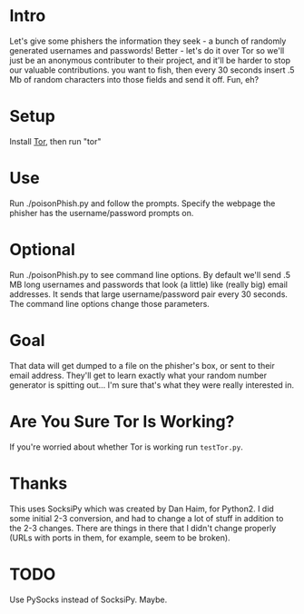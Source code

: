 # Intro
Let's give some phishers the information they seek - a bunch of randomly generated usernames and passwords!  Better - let's do it over Tor so we'll just be an anonymous contributer to their project, and it'll be harder to stop our valuable contributions.   you want to fish, then every 30 seconds insert .5 Mb of random characters into those fields and send it off.  Fun, eh?

# Setup
Install [Tor](https://www.torproject.org/), then run "tor"

# Use
Run ./poisonPhish.py and follow the prompts.  Specify the webpage the phisher has the username/password prompts on.

# Optional
Run ./poisonPhish.py to see command line options.  By default we'll send .5 MB long usernames and passwords that look (a little) like (really big) email addresses.  It sends that large username/password pair every 30 seconds.  The command line options change those parameters.

# Goal
That data will get dumped to a file on the phisher's box, or sent to their email address.  They'll get to learn exactly what your random number generator is spitting out...  I'm sure that's what they were really interested in.

# Are You Sure Tor Is Working?
If you're worried about whether Tor is working run `testTor.py`.

# Thanks
This uses SocksiPy which was created by Dan Haim, for Python2.  I did some initial 2-3 conversion, and had to change a lot of stuff in addition to the 2-3 changes.  There are things in there that I didn't change properly (URLs with ports in them, for example, seem to be broken).

# TODO
Use PySocks instead of SocksiPy.  Maybe.
